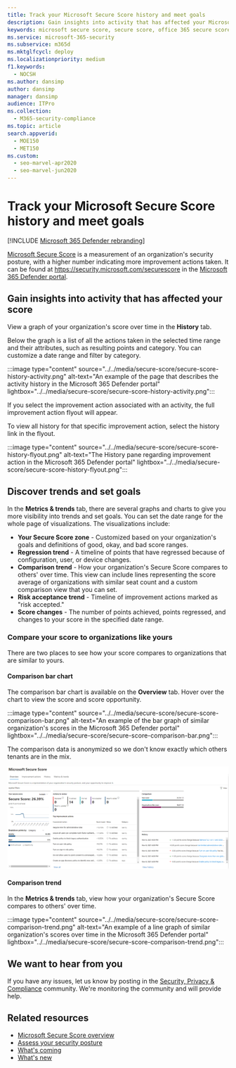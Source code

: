```yaml
---
title: Track your Microsoft Secure Score history and meet goals
description: Gain insights into activity that has affected your Microsoft Secure Score. Discover trends and set goals.
keywords: microsoft secure score, secure score, office 365 secure score, microsoft security score, Microsoft 365 Defender portal, improvement actions
ms.service: microsoft-365-security
ms.subservice: m365d
ms.mktglfcycl: deploy
ms.localizationpriority: medium
f1.keywords:
  - NOCSH
ms.author: dansimp
author: dansimp
manager: dansimp
audience: ITPro
ms.collection: 
  - M365-security-compliance
ms.topic: article
search.appverid: 
  - MOE150
  - MET150
ms.custom: 
  - seo-marvel-apr2020
  - seo-marvel-jun2020
---
```


# Track your Microsoft Secure Score history and meet goals

[!INCLUDE [Microsoft 365 Defender rebranding](../includes/microsoft-defender.md)]

[Microsoft Secure Score](microsoft-secure-score.md) is a measurement of an organization's security posture, with a higher number indicating more improvement actions taken. It can be found at https://security.microsoft.com/securescore in the [Microsoft 365 Defender portal](microsoft-365-defender-portal.md).

## Gain insights into activity that has affected your score

View a graph of your organization's score over time in the **History** tab.

Below the graph is a list of all the actions taken in the selected time range and their attributes, such as resulting points and category. You can customize a date range and filter by category.

:::image type="content" source="../../media/secure-score/secure-score-history-activity.png" alt-text="An example of the page that describes the activity history in the Microsoft 365 Defender portal" lightbox="../../media/secure-score/secure-score-history-activity.png":::

If you select the improvement action associated with an activity, the full improvement action flyout will appear.

To view all history for that specific improvement action, select the history link in the flyout.

:::image type="content" source="../../media/secure-score/secure-score-history-flyout.png" alt-text="The History pane regarding improvement action in the Microsoft 365 Defender portal" lightbox="../../media/secure-score/secure-score-history-flyout.png":::

## Discover trends and set goals

In the **Metrics & trends** tab, there are several graphs and charts to give you more visibility into trends and set goals. You can set the date range for the whole page of visualizations. The visualizations include:

* **Your Secure Score zone** - Customized based on your organization's goals and definitions of good, okay, and bad score ranges.
* **Regression trend** - A timeline of points that have regressed because of configuration, user, or device changes.  
* **Comparison trend** - How your organization's Secure Score compares to others' over time. This view can include lines representing the score average of organizations with similar seat count and a custom comparison view that you can set.
* **Risk acceptance trend** - Timeline of improvement actions marked as "risk accepted."
* **Score changes** - The number of points achieved, points regressed, and changes to your score in the specified date range.

### Compare your score to organizations like yours

There are two places to see how your score compares to organizations that are similar to yours.

#### Comparison bar chart

The comparison bar chart is available on the **Overview** tab. Hover over the chart to view the score and score opportunity. 

:::image type="content" source="../../media/secure-score/secure-score-comparison-bar.png" alt-text="An example of the bar graph of similar organization's scores in the Microsoft 365 Defender portal" lightbox="../../media/secure-score/secure-score-comparison-bar.png":::

The comparison data is anonymized so we don't know exactly which others tenants are in the mix.

![Bar graph of similar organization's scores.](../../media/secure-score/secure-score-comparison-screenshot.png)

#### Comparison trend

In the **Metrics & trends** tab, view how your organization's Secure Score compares to others' over time.

:::image type="content" source="../../media/secure-score/secure-score-comparison-trend.png" alt-text="An example of a line graph of similar organization's scores over time in the Microsoft 365 Defender portal" lightbox="../../media/secure-score/secure-score-comparison-trend.png":::

## We want to hear from you

If you have any issues, let us know by posting in the [Security, Privacy & Compliance](https://techcommunity.microsoft.com/t5/Security-Privacy-Compliance/bd-p/security_privacy) community. We're monitoring the community and will provide help.

## Related resources

- [Microsoft Secure Score overview](microsoft-secure-score.md)
- [Assess your security posture](microsoft-secure-score-improvement-actions.md)
- [What's coming](microsoft-secure-score-whats-coming.md)
- [What's new](microsoft-secure-score-whats-new.md)
